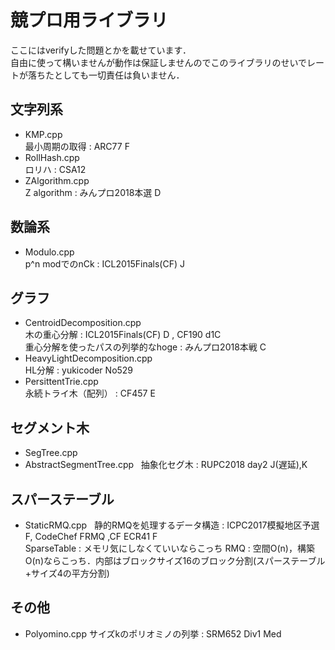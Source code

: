 # 競プロ用ライブラリ
ここにはverifyした問題とかを載せています．  
自由に使って構いませんが動作は保証しませんのでこのライブラリのせいでレートが落ちたとしても一切責任は負いません．

## 文字列系
* KMP.cpp  
最小周期の取得 : ARC77 F  
* RollHash.cpp  
ロリハ : CSA12
* ZAlgorithm.cpp  
Z algorithm : みんプロ2018本選 D

## 数論系
* Modulo.cpp  
p^n modでのnCk : ICL2015Finals(CF) J  

## グラフ
* CentroidDecomposition.cpp  
木の重心分解 : ICL2015Finals(CF) D , CF190 d1C  
重心分解を使ったパスの列挙的なhoge : みんプロ2018本戦 C
* HeavyLightDecomposition.cpp  
HL分解 : yukicoder No529  
* PersittentTrie.cpp  
永続トライ木（配列） : CF457 E

## セグメント木
* SegTree.cpp
* AbstractSegmentTree.cpp  
抽象化セグ木 : RUPC2018 day2 J(遅延),K

## スパーステーブル
* StaticRMQ.cpp  
静的RMQを処理するデータ構造 : ICPC2017模擬地区予選F, CodeChef FRMQ ,CF ECR41 F  
SparseTable : メモリ気にしなくていいならこっち
RMQ : 空間O(n)，構築O(n)ならこっち．内部はブロックサイズ16のブロック分割(スパーステーブル+サイズ4の平方分割)

## その他
* Polyomino.cpp
サイズkのポリオミノの列挙 : SRM652 Div1 Med

